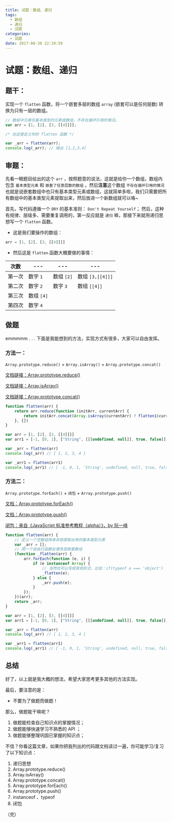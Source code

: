 ```yaml
---
title: 试题：数组、递归
tags:
  - 数组
  - 递归
  - 试题
categories:
  - 试题
date: 2017-08-30 22:19:59
---
```

# 试题：数组、递归


## 题干：
实现一个 `flatten` 函数，将一个嵌套多层的数组 `array` (嵌套可以是任何层数) 转换为只有一层的数组。

```javascript
// 数组中元素仅基本类型的元素或数组，不存在循环引用的情况。
var arr = [1, [2], [3, [[4]]]];

/* 在这里定义你的 flatten 函数 */

var _arr = flatten(arr);
console.log(_arr); // 输出 [1,2,3,4]
```

## 审题：
先看一眼题目给出的这个 `arr` ，按照题意的说法，这就是给你一个数组，数组内包含 `基本类型元素` 和 `嵌套了任意层数的数组` ，然后**注意**这个数组 `不存在循环引用的情况` 也就是说嵌套数组中也只有基本类型元素或数组，这就简单多啦，我们只需要把所有数组中的基本类型元素提取出来，然后放进一个新数组就可以咯~

首先，写代码遵循一个 `DRY` 的基本准则： `Don't Repeat Yourself`；
然后，这种有规律、层级多、需要重复调用的，第一反应就是 `递归` 嘛，那接下来就用递归思想写一个 `flatten` 函数。

- 这是我们要操作的数组：
```javascript
arr = [1, [2], [3, [[4]]]]
```

- 然后这是 `flatten` 函数大概要做的事情：

| 次数 | --- | --- | --- |
| --- | --- | --- | --- |
| 第一次 | 数字 `1` | 数组 `[2]` | 数组 `[3,[[4]]]` |
| 第二次 | 数字 `2` | 数字 `3` | 数组 `[[4]]` |
| 第三次 | 数组 `[4]` |
| 第四次 | 数字 `4` |

## 做题

emmmmm . . .  下面是我能想到的方法，实现方式有很多，大家可以自由发挥。

### 方法一：

`Array.prototype.reduce()` + `Array.isArray()` + `Array.prototype.concat()`

[文档链接：Array.prototype.reduce()](https://developer.mozilla.org/zh-CN/docs/Web/JavaScript/Reference/Global_Objects/Array/Reduce)

[文档链接：Array.isArray()](https://developer.mozilla.org/zh-CN/docs/Web/JavaScript/Reference/Global_Objects/Array/isArray)

[文档链接：Array.prototype.concat()](https://developer.mozilla.org/zh-CN/docs/Web/JavaScript/Reference/Global_Objects/Array/concat)

```javascript
function flatten(arr) {
    return arr.reduce(function (initArr, currentArr) {
        return initArr.concat(Array.isArray(currentArr) ? flatten1(currentArr) : currentArr);
    }, [])
}

var arr = [1, [2], [3, [[4]]]]
var arr1 = [-1, [0, 1], ["String", [[[undefined, null]], true, false]]]

var _arr = flatten(arr)
console.log(_arr) // [ 1, 2, 3, 4 ]

var _arr1 = flatten(arr1)
console.log(_arr1) // [ -1, 0, 1, 'String', undefined, null, true, false ]
```

### 方法二：

`Array.prototype.forEach()` + `闭包` + `Array.prototype.push()`

[文档：Array.prototype.forEach()](https://developer.mozilla.org/zh-CN/docs/Web/JavaScript/Reference/Global_Objects/Array/forEach)

[文档：Array.prototype.push()](https://developer.mozilla.org/zh-CN/docs/Web/JavaScript/Reference/Global_Objects/Array/push)

[闭包：来自《JavaScript 标准参考教程（alpha）》，by 阮一峰](http://javascript.ruanyifeng.com/grammar/function.html#toc23)

```javascript
function flatten(arr) {
    // 定义一个空数组用来存放提取出来的基本类型元素
    var _arr = [];
    // 用一个自执行函数处理多层嵌套数组
    (function _flatten(arr) {
        arr.forEach(function (e, i) {
            if (e instanceof Array) {
                // 当然也可以写成其他形式，比如：if(typeof e === 'object')
                _flatten(e);
            } else {
                _arr.push(e);
            }
        });
    })(arr);
    return _arr;
}

var arr = [1, [2], [3, [[4]]]]
var arr1 = [-1, [0, 1], ["String", [[[undefined, null]], true, false]]]

var _arr = flatten(arr)
console.log(_arr) // [ 1, 2, 3, 4 ]

var _arr1 = flatten(arr1)
console.log(_arr1) // [ -1, 0, 1, 'String', undefined, null, true, false ]
```

## 总结

好了，以上就是我大概的想法，希望大家思考更多其他的方法实现。

最后，要注意的是：

-  不要为了做题而做题！

那么，做题能干嘛呢？
1. 做题能检查自己知识点的掌握情况；
2. 做题能够快速学习不熟悉的 API ；
3. 做题能够整理巩固已掌握的知识点；

不信？你看这篇文章，如果你把我列出的代码跟文档读过一遍，你可能学习/复习了以下知识点：
1. 递归思想
2. Array.prototype.reduce()
3. Array.isArray()
4. Array.prototype.concat()
5. Array.prototype.forEach()
6. Array.prototype.push()
7. instanceof 、typeof
8. 闭包

（完）

